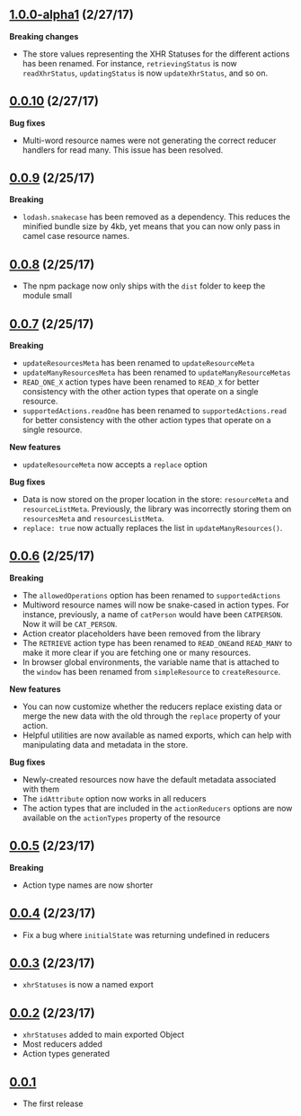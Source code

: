 ## [1.0.0-alpha1](https://github.com/jmeas/redux-simple-resource/releases/tag/1.0.0-alpha1) (2/27/17)

**Breaking changes**

- The store values representing the XHR Statuses for the different actions
  has been renamed. For instance, `retrievingStatus` is now `readXhrStatus`,
  `updatingStatus` is now `updateXhrStatus`, and so on.

## [0.0.10](https://github.com/jmeas/redux-simple-resource/releases/tag/0.0.10) (2/27/17)

**Bug fixes**

- Multi-word resource names were not generating the correct reducer handlers for
  read many. This issue has been resolved.

## [0.0.9](https://github.com/jmeas/redux-simple-resource/releases/tag/0.0.9) (2/25/17)

**Breaking**

- `lodash.snakecase` has been removed as a dependency. This reduces the minified
  bundle size by 4kb, yet means that you can now only pass in camel case
  resource names.

## [0.0.8](https://github.com/jmeas/redux-simple-resource/releases/tag/0.0.8) (2/25/17)

- The npm package now only ships with the `dist` folder to keep the module small

## [0.0.7](https://github.com/jmeas/redux-simple-resource/releases/tag/0.0.7) (2/25/17)

**Breaking**

- `updateResourcesMeta` has been renamed to `updateResourceMeta`
- `updateManyResourcesMeta` has been renamed to `updateManyResourceMetas`
- `READ_ONE_X` action types have been renamed to `READ_X` for better consistency
  with the other action types that operate on a single resource.
- `supportedActions.readOne` has been renamed to `supportedActions.read` for
  better consistency with the other action types that operate on a single
  resource.

**New features**

- `updateResourceMeta` now accepts a `replace` option

**Bug fixes**

- Data is now stored on the proper location in the store: `resourceMeta` and
  `resourceListMeta`. Previously, the library was incorrectly storing them on
  `resourcesMeta` and `resourcesListMeta`.
- `replace: true` now actually replaces the list in `updateManyResources()`.

## [0.0.6](https://github.com/jmeas/redux-simple-resource/releases/tag/0.0.6) (2/25/17)

**Breaking**

- The `allowedOperations` option has been renamed to `supportedActions`
- Multiword resource names will now be snake-cased in action types. For
  instance, previously, a name of `catPerson` would have been `CATPERSON`. Now
  it will be `CAT_PERSON`.
- Action creator placeholders have been removed from the library
- The `RETRIEVE` action type has been renamed to `READ_ONE`and `READ_MANY` to
  make it more clear if you are fetching one or many resources.
- In browser global environments, the variable name that is attached to the
  `window` has been renamed from `simpleResource` to `createResource`.

**New features**

- You can now customize whether the reducers replace existing data or merge the
  new data with the old through the `replace` property of your action.
- Helpful utilities are now available as named exports, which can help with
  manipulating data and metadata in the store.

**Bug fixes**

- Newly-created resources now have the default metadata associated with them
- The `idAttribute` option now works in all reducers
- The action types that are included in the `actionReducers` options are now
  available on the `actionTypes` property of the resource

## [0.0.5](https://github.com/jmeas/redux-simple-resource/releases/tag/0.0.5) (2/23/17)

**Breaking**

- Action type names are now shorter

## [0.0.4](https://github.com/jmeas/redux-simple-resource/releases/tag/0.0.4) (2/23/17)

- Fix a bug where `initialState` was returning undefined in reducers

## [0.0.3](https://github.com/jmeas/redux-simple-resource/releases/tag/0.0.3) (2/23/17)

- `xhrStatuses` is now a named export

## [0.0.2](https://github.com/jmeas/redux-simple-resource/releases/tag/0.0.2) (2/23/17)

- `xhrStatuses` added to main exported Object
- Most reducers added
- Action types generated

## [0.0.1](https://github.com/jmeas/redux-simple-resource/releases/tag/0.0.1)

- The first release
